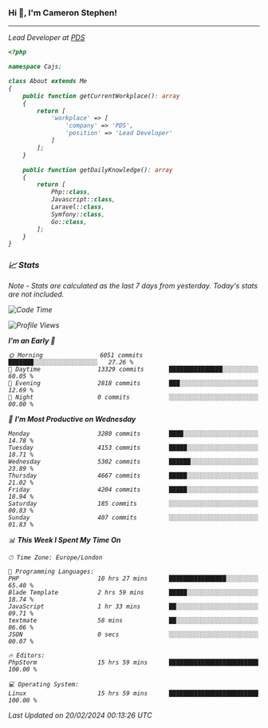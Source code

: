 ### Hi 👋, I'm Cameron Stephen!
<hr>
<p><em>Lead Developer at <a href="https://prindatasolutions.co.uk">PDS</a></p>


```php
<?php

namespace Cajs;

class About extends Me
{
    public function getCurrentWorkplace(): array
    {
        return [
            'workplace' => [
                'company' => 'PDS',
                'position' => 'Lead Developer'
            ]
        ];
    }

    public function getDailyKnowledge(): array
    {
        return [
            Php::class,
            Javascript::class,
            Laravel::class,
            Symfony::class,
            Go::class,
        ];
    }
}
```

### 📈 Stats
<p><em>Note - Stats are calculated as the last 7 days from yesterday. Today's stats are not included.</em></p>


<!--START_SECTION:waka-->
![Code Time](http://img.shields.io/badge/Code%20Time-3%2C670%20hrs%203%20mins-blue)

![Profile Views](http://img.shields.io/badge/Profile%20Views-0-blue)

**I'm an Early 🐤** 

```text
🌞 Morning                6051 commits        ███████░░░░░░░░░░░░░░░░░░   27.26 % 
🌆 Daytime                13329 commits       ███████████████░░░░░░░░░░   60.05 % 
🌃 Evening                2818 commits        ███░░░░░░░░░░░░░░░░░░░░░░   12.69 % 
🌙 Night                  0 commits           ░░░░░░░░░░░░░░░░░░░░░░░░░   00.00 % 
```
📅 **I'm Most Productive on Wednesday** 

```text
Monday                   3280 commits        ████░░░░░░░░░░░░░░░░░░░░░   14.78 % 
Tuesday                  4153 commits        █████░░░░░░░░░░░░░░░░░░░░   18.71 % 
Wednesday                5302 commits        ██████░░░░░░░░░░░░░░░░░░░   23.89 % 
Thursday                 4667 commits        █████░░░░░░░░░░░░░░░░░░░░   21.02 % 
Friday                   4204 commits        █████░░░░░░░░░░░░░░░░░░░░   18.94 % 
Saturday                 185 commits         ░░░░░░░░░░░░░░░░░░░░░░░░░   00.83 % 
Sunday                   407 commits         ░░░░░░░░░░░░░░░░░░░░░░░░░   01.83 % 
```


📊 **This Week I Spent My Time On** 

```text
🕑︎ Time Zone: Europe/London

💬 Programming Languages: 
PHP                      10 hrs 27 mins      ████████████████░░░░░░░░░   65.40 % 
Blade Template           2 hrs 59 mins       █████░░░░░░░░░░░░░░░░░░░░   18.74 % 
JavaScript               1 hr 33 mins        ██░░░░░░░░░░░░░░░░░░░░░░░   09.71 % 
textmate                 58 mins             ██░░░░░░░░░░░░░░░░░░░░░░░   06.06 % 
JSON                     0 secs              ░░░░░░░░░░░░░░░░░░░░░░░░░   00.07 % 

🔥 Editors: 
PhpStorm                 15 hrs 59 mins      █████████████████████████   100.00 % 

💻 Operating System: 
Linux                    15 hrs 59 mins      █████████████████████████   100.00 % 
```


 Last Updated on 20/02/2024 00:13:26 UTC
<!--END_SECTION:waka-->
